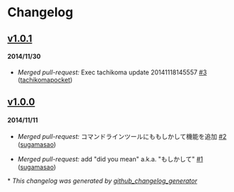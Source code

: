 # Changelog

## [v1.0.1](https://github.com/sugamasao/divergence_meter/tree/v1.0.1)
#### 2014/11/30
- *Merged pull-request:* Exec tachikoma update 20141118145557 [\#3](https://github.com/sugamasao/divergence_meter/pull/3) ([tachikomapocket](https://github.com/tachikomapocket))

## [v1.0.0](https://github.com/sugamasao/divergence_meter/tree/v1.0.0)
#### 2014/11/11
- *Merged pull-request:* コマンドラインツールにももしかして機能を追加 [\#2](https://github.com/sugamasao/divergence_meter/pull/2) ([sugamasao](https://github.com/sugamasao))

- *Merged pull-request:* add "did you mean" a.k.a. "もしかして" [\#1](https://github.com/sugamasao/divergence_meter/pull/1) ([sugamasao](https://github.com/sugamasao))



\* *This changelog was generated by [github_changelog_generator](https://github.com/skywinder/Github-Changelog-Generator)*